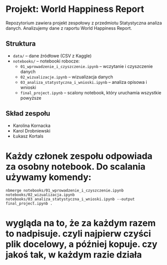 # Projekt: World Happiness Report

Repozytorium zawiera projekt zespołowy z przedmiotu Statystyczna analiza danych. Analizujemy dane z raportu World Happiness Report.

## Struktura
- `data/` – dane źródłowe (CSV z Kaggle)
- `notebooks/` – notebooki robocze:
  - `01_wprowadzenie_i_czyszczenie.ipynb` – wczytanie i czyszczenie danych
  - `02_wizualizacje.ipynb` – wizualizacja danych
  - `03_analiza_statystyczna_i_wnioski.ipynb` – analiza opisowa i wnioski
  - `final_project.ipynb` – scalony notebook, który uruchamia wszystkie powyższe

## Skład zespołu
- Karolina Kornacka
- Karol Drobniewski
- Łukasz Kortals

# Każdy członek zespołu odpowiada za osobny notebook. Do scalania używamy komendy:
`nbmerge notebooks/01_wprowadzenie_i_czyszczenie.ipynb notebooks/02_wizualizacja.ipynb notebooks/03_analiza_statystyczna_i_wnioski.ipynb --output final_project.ipynb .`


<!-- dodałem 
pip install nbformat
ip install nbmerge -->

# wygląda na to, że za każdym razem to nadpisuje. czyli najpierw czyści plik docelowy, a później kopuje. czy jakoś tak, w każdym razie działa
<!-- nbmerge notebooks/01_wprowadzenie_i_czyszczenie.ipynb notebooks/02_wizualizacja.ipynb notebooks/03_analiza_statystyczna_i_wnioski.ipynb --output final_project.ipynb -->